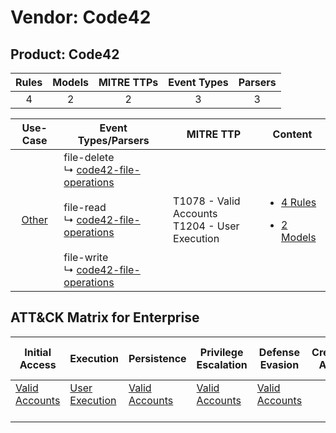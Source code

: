 Vendor: Code42
==============
Product: Code42
---------------
| Rules | Models | MITRE TTPs | Event Types | Parsers |
|:-----:|:------:|:----------:|:-----------:|:-------:|
|   4   |   2    |     2      |      3      |    3    |

|                Use-Case                | Event Types/Parsers                                                                                                                                                                                                                                                                                   | MITRE TTP                                            | Content                                                                                        |
|:--------------------------------------:| ----------------------------------------------------------------------------------------------------------------------------------------------------------------------------------------------------------------------------------------------------------------------------------------------------- | ---------------------------------------------------- | ---------------------------------------------------------------------------------------------- |
| [Other](../../../UseCases/uc_other.md) |  file-delete<br> ↳ [code42-file-operations](Parsers/parserContent_code42-file-operations.md)<br><br> file-read<br> ↳ [code42-file-operations](Parsers/parserContent_code42-file-operations.md)<br><br> file-write<br> ↳ [code42-file-operations](Parsers/parserContent_code42-file-operations.md)<br> | T1078 - Valid Accounts<br>T1204 - User Execution<br> | [<ul><li>4 Rules</li></ul><ul><li>2 Models</li></ul>](Rules_Models/r_m_code42_code42_Other.md) |

ATT&CK Matrix for Enterprise
----------------------------
| Initial Access                                                      | Execution                                                           | Persistence                                                         | Privilege Escalation                                                | Defense Evasion                                                     | Credential Access | Discovery | Lateral Movement | Collection | Command and Control | Exfiltration | Impact |
| ------------------------------------------------------------------- | ------------------------------------------------------------------- | ------------------------------------------------------------------- | ------------------------------------------------------------------- | ------------------------------------------------------------------- | ----------------- | --------- | ---------------- | ---------- | ------------------- | ------------ | ------ |
| [Valid Accounts](https://attack.mitre.org/techniques/T1078)<br><br> | [User Execution](https://attack.mitre.org/techniques/T1204)<br><br> | [Valid Accounts](https://attack.mitre.org/techniques/T1078)<br><br> | [Valid Accounts](https://attack.mitre.org/techniques/T1078)<br><br> | [Valid Accounts](https://attack.mitre.org/techniques/T1078)<br><br> |                   |           |                  |            |                     |              |        |